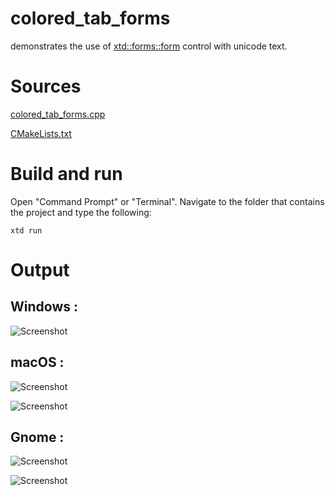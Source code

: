 # colored_tab_forms

demonstrates the use of [xtd::forms::form](../../../xtd.forms/include/xtd/forms/form.hpp) control with unicode text.

# Sources

[colored_tab_forms.cpp](colored_tab_forms.cpp)

[CMakeLists.txt](CMakeLists.txt)

# Build and run

Open "Command Prompt" or "Terminal". Navigate to the folder that contains the project and type the following:

```shell
xtd run
```

# Output

## Windows :

![Screenshot](../../../docs/pictures/examples/colored_tab_forms_w.png)

## macOS :

![Screenshot](../../../docs/pictures/examples/colored_tab_forms_m.png)

![Screenshot](../../../docs/pictures/examples/colored_tab_forms_md.png)

## Gnome :

![Screenshot](../../../docs/pictures/examples/colored_tab_forms_g.png)

![Screenshot](../../../docs/pictures/examples/colored_tab_forms_gd.png)
